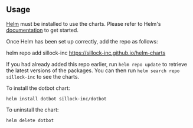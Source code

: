 ## Usage

[Helm](https://helm.sh) must be installed to use the charts.  Please refer to
Helm's [documentation](https://helm.sh/docs) to get started.

Once Helm has been set up correctly, add the repo as follows:

  helm repo add sillock-inc https://sillock-inc.github.io/helm-charts

If you had already added this repo earlier, run `helm repo update` to retrieve
the latest versions of the packages.  You can then run `helm search repo
sillock-inc` to see the charts.

To install the dotbot chart:

    helm install dotbot sillock-inc/dotbot

To uninstall the chart:

    helm delete dotbot
